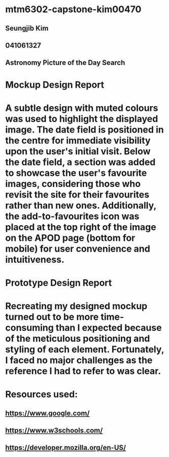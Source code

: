 # mtm6302-capstone-kim00470

## Seungjib Kim
## 041061327
## Astronomy Picture of the Day Search


# Mockup Design Report
# A subtle design with muted colours was used to highlight the displayed image. The date field is positioned in the centre for immediate visibility upon the user's initial visit. Below the date field, a section was added to showcase the user's favourite images, considering those who revisit the site for their favourites rather than new ones. Additionally, the add-to-favourites icon was placed at the top right of the image on the APOD page (bottom for mobile) for user convenience and intuitiveness.

# Prototype Design Report
# Recreating my designed mockup turned out to be more time-consuming than I expected because of the meticulous positioning and styling of each element. Fortunately, I faced no major challenges as the reference I had to refer to was clear.
# Resources used: 
## https://www.google.com/
## https://www.w3schools.com/
## https://developer.mozilla.org/en-US/